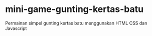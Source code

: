 # mini-game-gunting-kertas-batu
Permainan simpel gunting kertas batu menggunakan HTML CSS dan Javascript
